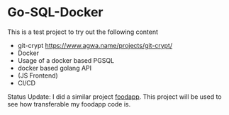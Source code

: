 # Go-SQL-Docker

This is a test project to try out the following content

- git-crypt https://www.agwa.name/projects/git-crypt/
- Docker
- Usage of a docker based PGSQL
- docker based golang API
- (JS Frontend)
- CI/CD 

Status Update: I did a similar project [foodapp](https://github.com/ElarOdas/foodapp). This project will be used to see how transferable my foodapp code is. 
